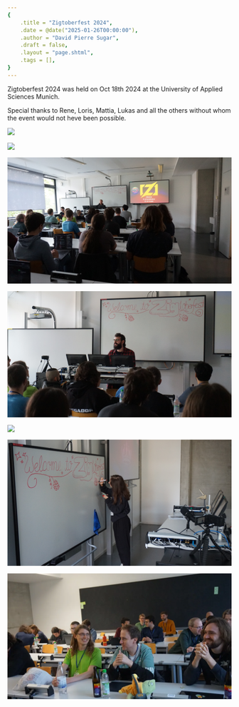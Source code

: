 ```yaml
---
{
    .title = "Zigtoberfest 2024",
    .date = @date("2025-01-26T00:00:00"),
    .author = "David Pierre Sugar",
    .draft = false,
    .layout = "page.shtml",
    .tags = [],
}  
--- 
```


Zigtoberfest 2024 was held on Oct 18th 2024 at the University of Applied Sciences Munich.

Special thanks to Rene, Loris, Mattia, Lukas and all the others without whom the event would not heve been possible.

![](all.JPG)

![](reneanddavid.JPG)

![](rene01.JPG)

![](mattia.JPG)

![](luke.JPG)

![](fr.JPG)

![](attendees.png)

